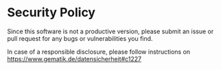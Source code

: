 # Security Policy

Since this software is not a productive version, please submit an issue or pull request for any bugs
or vulnerabilities you find.

In case of a responsible disclosure, please follow instructions
on https://www.gematik.de/datensicherheit#c1227